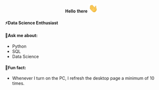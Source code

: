 <div align="center">
𝐇𝐞𝐥𝐥𝐨 𝐭𝐡𝐞𝐫𝐞 <img src="https://github.com/ABSphreak/ABSphreak/blob/master/gifs/Hi.gif" width="30px">
</div>

#### ⚡Data Science Enthusiast

#### 💬Ask me about:
- Python
- SQL
- Data Science

#### 🤪Fun fact:
- Whenever I turn on the PC, I refresh the desktop page a minimum of 10 times.

